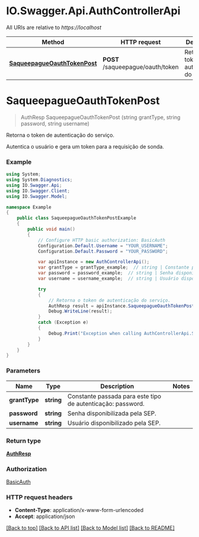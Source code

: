 # IO.Swagger.Api.AuthControllerApi

All URIs are relative to *https://localhost*

Method | HTTP request | Description
------------- | ------------- | -------------
[**SaqueepagueOauthTokenPost**](AuthControllerApi.md#saqueepagueoauthtokenpost) | **POST** /saqueepague/oauth/token | Retorna o token de autenticação do serviço.


<a name="saqueepagueoauthtokenpost"></a>
# **SaqueepagueOauthTokenPost**
> AuthResp SaqueepagueOauthTokenPost (string grantType, string password, string username)

Retorna o token de autenticação do serviço.

Autentica o usuário e gera um token para a requisição de sonda.

### Example
```csharp
using System;
using System.Diagnostics;
using IO.Swagger.Api;
using IO.Swagger.Client;
using IO.Swagger.Model;

namespace Example
{
    public class SaqueepagueOauthTokenPostExample
    {
        public void main()
        {
            // Configure HTTP basic authorization: BasicAuth
            Configuration.Default.Username = "YOUR_USERNAME";
            Configuration.Default.Password = "YOUR_PASSWORD";

            var apiInstance = new AuthControllerApi();
            var grantType = grantType_example;  // string | Constante passada para este tipo de autenticação: password.
            var password = password_example;  // string | Senha disponibilizada pela SEP.
            var username = username_example;  // string | Usuário disponibilizado pela SEP.

            try
            {
                // Retorna o token de autenticação do serviço.
                AuthResp result = apiInstance.SaqueepagueOauthTokenPost(grantType, password, username);
                Debug.WriteLine(result);
            }
            catch (Exception e)
            {
                Debug.Print("Exception when calling AuthControllerApi.SaqueepagueOauthTokenPost: " + e.Message );
            }
        }
    }
}
```

### Parameters

Name | Type | Description  | Notes
------------- | ------------- | ------------- | -------------
 **grantType** | **string**| Constante passada para este tipo de autenticação: password. | 
 **password** | **string**| Senha disponibilizada pela SEP. | 
 **username** | **string**| Usuário disponibilizado pela SEP. | 

### Return type

[**AuthResp**](AuthResp.md)

### Authorization

[BasicAuth](../README.md#BasicAuth)

### HTTP request headers

 - **Content-Type**: application/x-www-form-urlencoded
 - **Accept**: application/json

[[Back to top]](#) [[Back to API list]](../README.md#documentation-for-api-endpoints) [[Back to Model list]](../README.md#documentation-for-models) [[Back to README]](../README.md)

